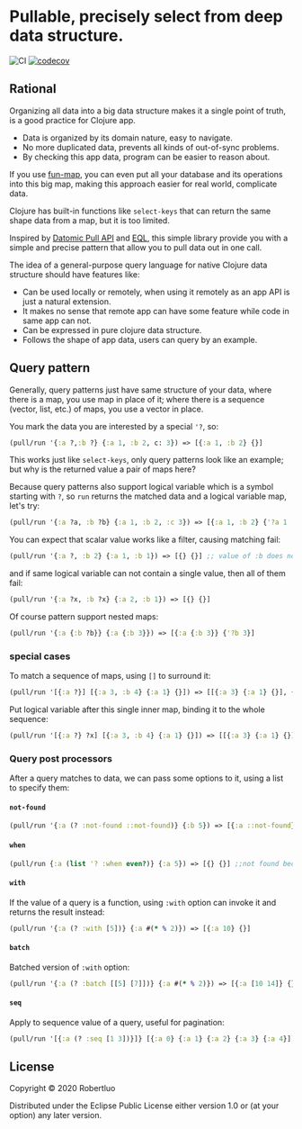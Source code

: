 # Pullable, precisely select from deep data structure.
![CI](https://github.com/robertluo/pullable/workflows/CI/badge.svg)
[![codecov](https://codecov.io/gh/robertluo/pullable/branch/master/graph/badge.svg)](https://codecov.io/gh/robertluo/pullable)

## Rational

Organizing all data into a big data structure makes it a single point of truth, is a good practice for Clojure app. 

 - Data is organized by its domain nature, easy to navigate.
 - No more duplicated data, prevents all kinds of out-of-sync problems.
 - By checking this app data, program can be easier to reason about.

If you use [fun-map](https://github.com/robertluo/fun-map), you can even put all your database and its operations into this big map, making this approach easier for real world, complicate data.

Clojure has built-in functions like `select-keys` that can return the same shape data from a map, but it is too limited.

Inspired by [Datomic Pull API](https://docs.datomic.com/on-prem/pull.html) and [EQL](https://edn-query-language.org/eql/1.0.0/what-is-eql.html), this simple library provide you with a simple and precise pattern that allow you to pull data out in one call.

The idea of a general-purpose query language for native Clojure data structure should have features like:

 - Can be used locally or remotely, when using it remotely as an app API is just a natural extension.
 - It makes no sense that remote app can have some feature while code in same app can not.
 - Can be expressed in pure clojure data structure.
 - Follows the shape of app data, users can query by an example.
## Query pattern

Generally, query patterns just have same structure of your data, where there is a map, you use map in place of it; where there is a sequence (vector, list, etc.) of maps, you use a vector in place.

You mark the data you are interested by a special `'?`, so:

```clojure
(pull/run '{:a ?,:b ?} {:a 1, :b 2, c: 3}) => [{:a 1, :b 2} {}]
```
This works just like `select-keys`, only query patterns look like an example; but why is the returned value a pair of maps here?

Because query patterns also support logical variable which is a symbol starting with `?`, so `run` returns the matched data and a logical variable map, let's try:

```clojure
(pull/run '{:a ?a, :b ?b} {:a 1, :b 2, :c 3}) => [{:a 1, :b 2} {'?a 1 '?b 2}]
```

You can expect that scalar value works like a filter, causing matching fail:

```clojure
(pull/run '{:a ?, :b 2} {:a 1, :b 1}) => [{} {}] ;; value of :b does not match pattern
```

and if same logical variable can not contain a single value, then all of them fail:

```clojure
(pull/run '{:a ?x, :b ?x} {:a 2, :b 1}) => [{} {}]
```

Of course pattern support nested maps:

```clojure
(pull/run '{:a {:b ?b}} {:a {:b 3}}) => [{:a {:b 3}} {'?b 3}]
```

### special cases

To match a sequence of maps, using `[]` to surround it:

```clojure
(pull/run '[{:a ?}] [{:a 3, :b 4} {:a 1} {}]) => [[{:a 3} {:a 1} {}], {}]
```

Put logical variable after this single inner map, binding it to the whole sequence:

```clojure
(pull/run '[{:a ?} ?x] [{:a 3, :b 4} {:a 1} {}]) => [[{:a 3} {:a 1} {}], {'?x [{:a 3} {:a 1} {}]}]
```

### Query post processors

After a query matches to data, we can pass some options to it, using a list to specify them:

#### `not-found`

```clojure
(pull/run '{:a (? :not-found ::not-found)} {:b 5}) => [{:a ::not-found} {}]
```

#### `when`

```clojure
(pull/run {:a (list '? :when even?)} {:a 5}) => [{} {}] ;;not found because the value is not even
```
#### `with`

If the value of a query is a function, using `:with` option can invoke it and returns the result instead:

```clojure
(pull/run '{:a (? :with [5])} {:a #(* % 2)}) => [{:a 10} {}]
```
#### `batch`

Batched version of `:with` option:

```clojure
(pull/run '{:a (? :batch [[5] [7]])} {:a #(* % 2)}) => [{:a [10 14]} {}]
```

#### `seq`

Apply to sequence value of a query, useful for pagination:

```clojure
(pull/run '[{:a (? :seq [1 3])}]} [{:a 0} {:a 1} {:a 2} {:a 3} {:a 4}]) => [[{:a 1} {:a 2} {:a 3}] {}]
```

## License
Copyright © 2020 Robertluo

Distributed under the Eclipse Public License either version 1.0 or (at your option) any later version.
